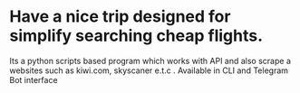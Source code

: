 # Have a nice trip  designed for simplify searching cheap flights.

Its a python scripts based program which works with API and also scrape a websites such as kiwi.com, skyscaner e.t.c .
Available in CLI and Telegram Bot interface 
